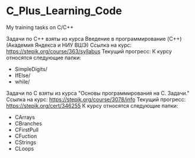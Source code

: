 # C_Plus_Learning_Code
My training tasks on C/С++

Задачи по С++ взяты из курса Введение в программирование (C++) (Академия Яндекса и НИУ ВШЭ)
Ссылка на курс: https://stepik.org/course/363/syllabus
Текущий прогресс:
К курсу относятся следующие папки:
  - SimpleDigits/
  - IfElse/
  - while/

Задачи по С взяты из курса "Основы программирования на C. Задачи."
Ссылка на курс: https://stepik.org/course/3078/info
Текущий прогресс: https://stepik.org/cert/346255
К курсу относятся следующие папки:
  - CArrays
  - CBranches
  - CFirstPull
  - CFuction
  - CStrings
  - CLoops
